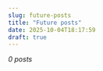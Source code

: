 ```yaml
---
slug: future-posts
title: "Future posts"
date: 2025-10-04T18:17:59
draft: true
---
```


*0 posts*


